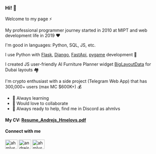 ### Hi! 👋

Welcome to my page ⚡️

My professional programmer journey started in 2010 at MIPT and web development life in 2019 ❤️

I'm good in languages: Python, SQL, JS, etc.

I use Python with [Flask](https://github.com/ahmlvs/react-flask-app-example-contacts), [Django](https://github.com/ahmlvs/react-django-app-example-notes), [FastApi](https://github.com/ahmlvs/fastapi-rest-api), [pygame](https://github.com/ahmlvs/gun-game) development 💪

I created JS user-friendly AI Furniture Planner widget [BigLayoutData](https://github.com/BigLayoutData/wbld) for Dubai layouts 🏘

I'm crypto enthusiast with a side project (Telegram Web App) that has 300,000+ users (max MC $600K+) 💰

- 📖 Always learning
- 🤝 Would love to collaborate
- 💬 Always ready to help, find me in Discord as ahmlvs

#### My CV: [Resume_Andrejs_Hmelovs.pdf](https://raw.githubusercontent.com/ahmlvs/ahmlvs/master/Resume_Andrejs_Hmelovs.pdf)

<h4 align="left">Connect with me</h4>
<p align="left">
<a href="https://x.com/ahmlvs" target="blank"><img align="center" src="https://raw.githubusercontent.com/rahuldkjain/github-profile-readme-generator/master/src/images/icons/Social/twitter.svg" alt="ahmlvs" height="30" width="40" /></a>
<a href="https://www.linkedin.com/in/andrejshmelovs/" target="blank"><img align="center" src="https://raw.githubusercontent.com/rahuldkjain/github-profile-readme-generator/master/src/images/icons/Social/linked-in-alt.svg" alt="andrejshmelovs" height="30" width="40" /></a>
<a href="https://leetcode.com/u/ahmlvs/" target="blank"><img align="center" src="https://raw.githubusercontent.com/rahuldkjain/github-profile-readme-generator/master/src/images/icons/Social/leet-code.svg" alt="ahmlvs" height="30" width="40" /></a>
</p>
